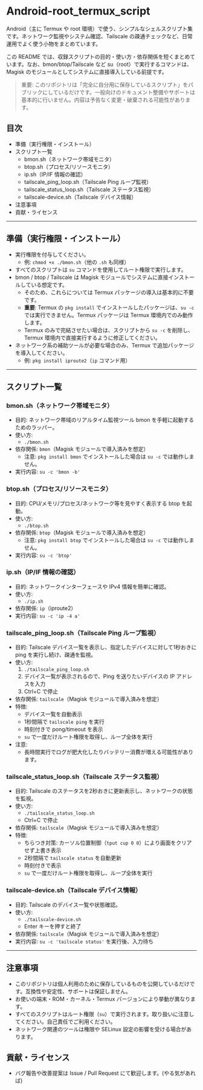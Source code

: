 # Android-root_termux_script

Android（主に Termux や root 環境）で使う、シンプルなシェルスクリプト集です。ネットワーク監視やシステム確認、Tailscale の疎通チェックなど、日常運用でよく使う小物をまとめています。

この README では、収録スクリプトの目的・使い方・依存関係を短くまとめています。なお、bmon/btop/Tailscale など su（root）で実行するコマンドは、Magisk のモジュールとしてシステムに直接導入している前提です。

> 重要: このリポジトリは「完全に自分用に保存しているスクリプト」をパブリックにしているだけです。一般向けのドキュメント整備やサポートは基本的に行いません。内容は予告なく変更・破棄される可能性があります。

## 目次

- 準備（実行権限・インストール）
- スクリプト一覧
  - bmon.sh（ネットワーク帯域モニタ）
  - btop.sh（プロセス/リソースモニタ）
  - ip.sh（IP/IF 情報の確認）
  - tailscale_ping_loop.sh（Tailscale Ping ループ監視）
  - tailscale_status_loop.sh（Tailscale ステータス監視）
  - tailscale-device.sh（Tailscale デバイス情報）
- 注意事項
- 貢献・ライセンス

---

## 準備（実行権限・インストール）

- 実行権限を付与してください。
  - 例: `chmod +x ./bmon.sh`（他の `.sh` も同様）
- すべてのスクリプトは `su` コマンドを使用してルート権限で実行します。
- bmon / btop / Tailscale は Magisk モジュールでシステムに直接インストールしている想定です。
  - そのため、これらについては Termux パッケージの導入は基本的に不要です。
  - **重要**: Termux の `pkg install` でインストールしたパッケージは、`su -c` では実行できません。Termux パッケージは Termux 環境内でのみ動作します。
  - Termux のみで完結させたい場合は、スクリプトから `su -c` を削除し、Termux 環境内で直接実行するように修正してください。
- ネットワーク系の補助ツールが必要な場合のみ、Termux で追加パッケージを導入してください。
  - 例: `pkg install iproute2`（`ip` コマンド用）

---

## スクリプト一覧

### bmon.sh（ネットワーク帯域モニタ）

- 目的: ネットワーク帯域のリアルタイム監視ツール bmon を手軽に起動するためのラッパー。
- 使い方:
  - `./bmon.sh`
- 依存関係: `bmon`（Magisk モジュールで導入済みを想定）
  - 注意: `pkg install bmon` でインストールした場合は `su -c` では動作しません。
- 実行内容: `su -c 'bmon -b'`

### btop.sh（プロセス/リソースモニタ）

- 目的: CPU/メモリ/プロセス/ネットワーク等を見やすく表示する btop を起動。
- 使い方:
  - `./btop.sh`
- 依存関係: `btop`（Magisk モジュールで導入済みを想定）
  - 注意: `pkg install btop` でインストールした場合は `su -c` では動作しません。
- 実行内容: `su -c 'btop'`

### ip.sh（IP/IF 情報の確認）

- 目的: ネットワークインターフェースや IPv4 情報を簡単に確認。
- 使い方:
  - `./ip.sh`
- 依存関係: `ip`（iproute2）
- 実行内容: `su -c 'ip -4 a'`

### tailscale_ping_loop.sh（Tailscale Ping ループ監視）

- 目的: Tailscale デバイス一覧を表示し、指定したデバイスに対して1秒おきに ping を実行し続け、疎通を監視。
- 使い方:
  1. `./tailscale_ping_loop.sh`
  2. デバイス一覧が表示されるので、Ping を送りたいデバイスの IP アドレスを入力
  3. Ctrl+C で停止
- 依存関係: `tailscale`（Magisk モジュールで導入済みを想定）
- 特徴:
  - デバイス一覧を自動表示
  - 1秒間隔で `tailscale ping` を実行
  - 時刻付きで pong/timeout を表示
  - `su` で一度だけルート権限を取得し、ループ全体を実行
- 注意:
  - 長時間実行でログが肥大化したりバッテリー消費が増える可能性があります。

### tailscale_status_loop.sh（Tailscale ステータス監視）

- 目的: Tailscale のステータスを2秒おきに更新表示し、ネットワークの状態を監視。
- 使い方:
  - `./tailscale_status_loop.sh`
  - Ctrl+C で停止
- 依存関係: `tailscale`（Magisk モジュールで導入済みを想定）
- 特徴:
  - ちらつき対策: カーソル位置制御（`tput cup 0 0`）により画面をクリアせず上書き表示
  - 2秒間隔で `tailscale status` を自動更新
  - 時刻付きで表示
  - `su` で一度だけルート権限を取得し、ループ全体を実行

### tailscale-device.sh（Tailscale デバイス情報）

- 目的: Tailscale のデバイス一覧や状態確認。
- 使い方:
  - `./tailscale-device.sh`
  - Enter キーを押すと終了
- 依存関係: `tailscale`（Magisk モジュールで導入済みを想定）
- 実行内容: `su -c 'tailscale status'` を実行後、入力待ち

---

## 注意事項

- このリポジトリは個人利用のために保存しているものを公開しているだけです。互換性や安定性、サポートは保証しません。
- お使いの端末・ROM・カーネル・Termux バージョンにより挙動が異なります。
- すべてのスクリプトはルート権限（`su`）で実行されます。取り扱いに注意してください。自己責任でご利用ください。
- ネットワーク関連のツールは権限や SELinux 設定の影響を受ける場合があります。

## 貢献・ライセンス

- バグ報告や改善提案は Issue / Pull Request にて歓迎します。(やる気があれば)
